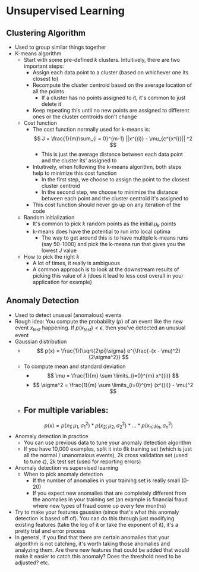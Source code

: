 # Unsupervised Learning

## Clustering Algorithm
- Used to group similar things together
- K-means algorithm
    - Start with some pre-defined $k$ clusters. Intuitively, there are two important steps:
        - Assign each data point to a cluster (based on whichever one its closest to)
        - Recompute the cluster centroid based on the average location of all the points
            - If a cluster has no points assigned to it, it's common to just delete it
        - Keep repeating this until no new points are assigned to different ones or the cluster centroids don't change
    - Cost function
        - The cost function normally used for k-means is:
            $$
            J = \frac{1}{m}\sum_{i = 0}^{m-1} ||x^{(i)} - \mu_{c^{x^i}}|| ^2
            $$
            - This is just the average distance between each data point and the cluster its' assigned to
        - Intuitively, when following the k-means algorithm, both steps help to minimize this cost function
            - In the first step, we choose to assign the point to the closest cluster centroid
            - In the second step, we choose to minimize the distance between each point and the cluster centroid it's assigned to
        - This cost function should never go up on any iteration of the code
    - Random initialization
        - It's common to pick $k$ random points as the initial $\mu_k$ points
        - k-means does have the potential to run into local optima
            - The way to get around this is to have multiple k-means runs (say 50-1000) and pick the k-means run that gives you the lowest $J$ value
    - How to pick the right $k$
        - A lot of times, it really is ambiguous
        - A common approach is to look at the downstream results of picking this value of $k$ (does it lead to less cost overall in your application for example)

## Anomaly Detection
- Used to detect unusual (anomalous) events
- Rough idea: You compute the probability ($p$) of an event like the new event $x_{test}$ happening. If $p(x_{test}) < \epsilon$, then you've detected an unusual event
- Gaussian distribution
    - $$
        p(x) = \frac{1}{\sqrt{2\pi}\sigma} e^{\frac{-(x - \mu)^2}{2\sigma^2}}
      $$
    - To compute mean and standard deviation
        - $$
            \mu = \frac{1}{m} \sum \limits_{i=0}^{m} x^{(i)}
            $$
        - $$
            \sigma^2 = \frac{1}{m} \sum \limits_{i=0}^{m} (x^{(i)} - \mu)^2
          $$
    - For multiple variables:
        -
        $$
         p(x) = p(x_1;\mu_1, \sigma_1^2) * p(x_2;\mu_2, \sigma_2^2) * ... * p(x_n;\mu_n, \sigma_n^2)
        $$
- Anomaly detection in practice
    - You can use previous data to tune your anomaly detection algorithm
    - If you have 10,000 examples, split it into 6k training set (which is just all the normal / unanomalous events), 2k cross validation set (used to tune $\epsilon$), 2k test set (used for reporting errors)
- Anomaly detection vs supervised learning
    - When to pick anomaly detection
        - If the number of anomalies in your training set is really small (0-20)
        - If you expect new anomalies that are completely different from the anomalies in your training set (an example is financial fraud where new types of fraud come up every few months)
- Try to make your features gaussian (since that's what this anomaly detection is based off of). You can do this through just modifying existing features (take the log of it or take the exponent of it), it's a pretty trial and error process
- In general, if you find that there are certain anomalies that your algorithm is not catching, it's worth taking those anomalies and analyzing them. Are there new features that could be added that would make it easier to catch this anomaly? Does the threshold need to be adjusted? etc.
